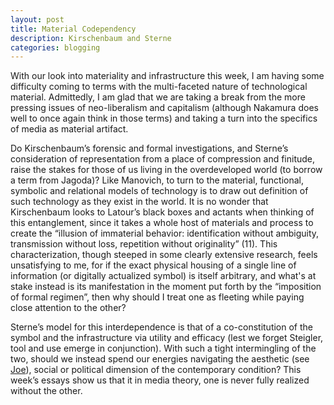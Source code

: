 ```yaml
---
layout: post
title: Material Codependency
description: Kirschenbaum and Sterne
categories: blogging
---
```

With our look into materiality and infrastructure this week, I am having some difficulty coming to terms with the multi-faceted nature of technological material. Admittedly, I am glad that we are taking a break from the more pressing issues of neo-liberalism and capitalism (although Nakamura does well to once again think in those terms) and taking a turn into the specifics of media as material artifact.     

Do Kirschenbaum’s forensic and formal investigations, and Sterne’s consideration of representation from a place of compression and finitude, raise the stakes for those of us living in the overdeveloped world (to borrow a term from Jagoda)? Like Manovich, to turn to the material, functional, symbolic and relational models of technology is to draw out definition of such technology as they exist in the world. It is no wonder that Kirschenbaum looks to Latour’s black boxes and actants when thinking of this entanglement, since it takes a whole host of materials and process to create the
“illusion of immaterial behavior: identification without ambiguity, transmission without loss, repetition without originality” (11). This characterization, though steeped in some clearly extensive research, feels unsatisfying to me, for if the exact physical housing of a single line of information (or digitally actualized symbol) is itself arbitrary, and what's at stake instead is its manifestation in the moment put forth by the “imposition of formal regimen”, then why should I treat one as fleeting while paying close attention to the other?

Sterne’s model for this interdependence is that of a co-constitution of the symbol and the infrastructure via utility and efficacy (lest we forget Steigler, tool and use emerge in conjunction). With such a tight intermingling of the two, should we instead spend our energies navigating the aesthetic (see [Joe](http://joetorok.github.io/blog/2016-03-23/hardware.html)), social or political dimension of the contemporary condition? This week’s essays show us that it in media theory, one is never fully realized without the other.  
